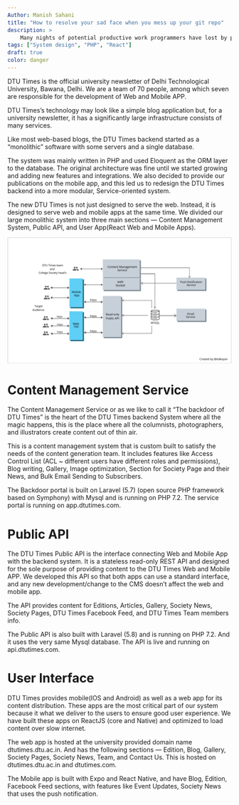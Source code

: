 ```yaml
---
Author: Manish Sahani
title: "How to resolve your sad face when you mess up your git repo"
description: >
    Many nights of potential productive work programmers have lost by procrastinating on properly managing their dotfiles. This article discusses an elegant way to manage and share dotfiles across machines using a single git repository.
tags: ["System design", "PHP", "React"]
draft: true
color: danger
---
```


DTU Times is the official university newsletter of Delhi Technological University, Bawana, Delhi. We are a team of 70 people, among which seven are responsible for the development of Web and Mobile APP.

DTU Times’s technology may look like a simple blog application but, for a university newsletter, it has a significantly large infrastructure consists of many services.

Like most web-based blogs, the DTU Times backend started as a “monolithic” software with some servers and a single database.

The system was mainly written in PHP and used Eloquent as the ORM layer to the database. The original architecture was fine until we started growing and adding new features and integrations. We also decided to provide our publications on the mobile app, and this led us to redesign the DTU Times backend into a more modular, Service-oriented system.

The new DTU Times is not just designed to serve the web. Instead, it is designed to serve web and mobile apps at the same time. We divided our large monolithic system into three main sections — Content Management System, Public API, and User App(React Web and Mobile Apps).

![arch.png](images/arch.png)

# Content Management Service

The Content Management Service or as we like to call it “The backdoor of DTU Times” is the heart of the DTU Times backend System where all the magic happens, this is the place where all the columnists, photographers, and illustrators create content out of thin air.

This is a content management system that is custom built to satisfy the needs of the content generation team. It includes features like Access Control List (ACL ~ different users have different roles and permissions), Blog writing, Gallery, Image optimization, Section for Society Page and their News, and Bulk Email Sending to Subscribers.

The Backdoor portal is built on Laravel (5.7) (open source PHP framework based on Symphony) with Mysql and is running on PHP 7.2. The service portal is running on app.dtutimes.com.

# Public API

The DTU Times Public API is the interface connecting Web and Mobile App with the backend system. It is a stateless read-only REST API and designed for the sole purpose of providing content to the DTU Times Web and Mobile APP. We developed this API so that both apps can use a standard interface, and any new development/change to the CMS doesn’t affect the web and mobile app.

The API provides content for Editions, Articles, Gallery, Society News, Society Pages, DTU Times Facebook Feed, and DTU Times Team members info.

The Public API is also built with Laravel (5.8) and is running on PHP 7.2. And it uses the very same Mysql database. The API is live and running on api.dtutimes.com.

# User Interface

DTU Times provides mobile(IOS and Android) as well as a web app for its content distribution. These apps are the most critical part of our system because it what we deliver to the users to ensure good user experience. We have built these apps on ReactJS (core and Native) and optimized to load content over slow internet.

The web app is hosted at the university provided domain name dtutimes.dtu.ac.in. And has the following sections — Edition, Blog, Gallery, Society Pages, Society News, Team, and Contact Us. This is hosted on dtutimes.dtu.ac.in and dtutimes.com.

The Mobile app is built with Expo and React Native, and have Blog, Edition, Facebook Feed sections, with features like Event Updates, Society News that uses the push notification.
